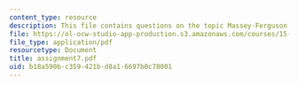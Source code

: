 ```yaml
---
content_type: resource
description: This file contains questions on the topic Massey-Ferguson, 1980.
file: https://ol-ocw-studio-app-production.s3.amazonaws.com/courses/15-414-financial-management-summer-2003/b18a590bc359421bd8a16697b0c78001_assignment7.pdf
file_type: application/pdf
resourcetype: Document
title: assignment7.pdf
uid: b18a590b-c359-421b-d8a1-6697b0c78001
---
```

